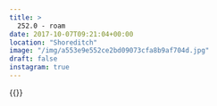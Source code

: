 ```yaml
---
title: >
  252.0 - roam
date: 2017-10-07T09:21:04+00:00
location: "Shoreditch"
image: "/img/a553e9e552ce2bd09073cfa8b9af704d.jpg"
draft: false
instagram: true
---
```


{{<photo src="/img/a553e9e552ce2bd09073cfa8b9af704d.jpg">}}
